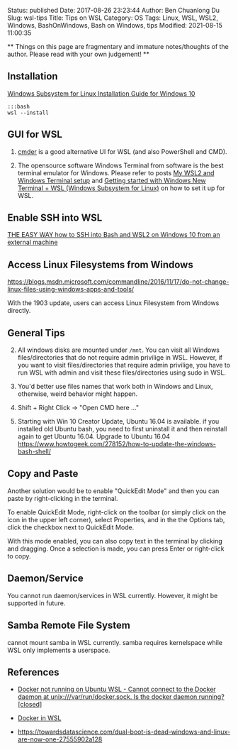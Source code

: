 Status: published
Date: 2017-08-26 23:23:44
Author: Ben Chuanlong Du
Slug: wsl-tips
Title: Tips on WSL
Category: OS
Tags: Linux, WSL, WSL2, Windows, BashOnWindows, Bash on Windows, tips
Modified: 2021-08-15 11:00:35

**
Things on this page are
fragmentary and immature notes/thoughts of the author.
Please read with your own judgement!
**

## Installation 

[Windows Subsystem for Linux Installation Guide for Windows 10](https://docs.microsoft.com/en-us/windows/wsl/install-win10)

    :::bash
    wsl --install

## GUI for WSL 

1. [cmder](http://cmder.net/) is a good alternative UI for WSL (and also PowerShell and CMD).

2. The opensource software Windows Terminal from software is the best terminal emulator for Windows.
    Please refer to posts 
    [My WSL2 and Windows Terminal setup](https://garrytrinder.github.io/2020/12/my-wsl2-windows-terminal-setup)
    and
    [Getting started with Windows New Terminal + WSL (Windows Subsystem for Linux)](https://medium.com/@bhavsec/getting-started-with-windows-new-terminal-and-wsl-6b8fbd10ce17)
    on how to set it up for WSL.

## Enable SSH into WSL

[THE EASY WAY how to SSH into Bash and WSL2 on Windows 10 from an external machine](https://www.hanselman.com/blog/the-easy-way-how-to-ssh-into-bash-and-wsl2-on-windows-10-from-an-external-machine)

## Access Linux Filesystems from Windows 

https://blogs.msdn.microsoft.com/commandline/2016/11/17/do-not-change-linux-files-using-windows-apps-and-tools/

With the 1903 update, users can access Linux Filesystem from Windows directly.


## General Tips

2. All windows disks are mounted under `/mnt`. 
    You can visit all Windows files/directories that do not require admin privilige in WSL. 
    However, 
    if you want to visit files/directories that require admin privilige, 
    you have to run WSL with admin and visit these files/directories using sudo in WSL.

3. You'd better use files names that work both in Windows and Linux, 
  otherwise, weird behavior might happen. 

4. Shift + Right Click -> "Open CMD here ..."

5. Starting with Win 10 Creator Update, Ubuntu 16.04 is available. if you installed old Ubuntu bash,
    you need to first uninstall it and then reinstall again to get Ubuntu 16.04.
    Upgrade to Ubuntu 16.04
    https://www.howtogeek.com/278152/how-to-update-the-windows-bash-shell/



## Copy and Paste

Another solution would be to enable "QuickEdit Mode" and then you can paste by right-clicking in the terminal.

To enable QuickEdit Mode, right-click on the toolbar (or simply click on the icon in the upper left corner), select Properties, and in the the Options tab, click the checkbox next to QuickEdit Mode.

With this mode enabled, you can also copy text in the terminal by clicking and dragging. Once a selection is made, you can press Enter or right-click to copy.



## Daemon/Service

You cannot run daemon/services in WSL currently. However, it might be supported in future.

## Samba Remote File System

cannot mount samba in WSL currently.
samba requires kernelspace while WSL only implements a userspace.


## References

- [Docker not running on Ubuntu WSL - Cannot connect to the Docker daemon at unix:///var/run/docker.sock. Is the docker daemon running? [closed]](https://stackoverflow.com/questions/61592709/docker-not-running-on-ubuntu-wsl-cannot-connect-to-the-docker-daemon-at-unix)

- [Docker in WSL](http://www.legendu.net/misc/blog/docker-in-WSL)

- https://towardsdatascience.com/dual-boot-is-dead-windows-and-linux-are-now-one-27555902a128